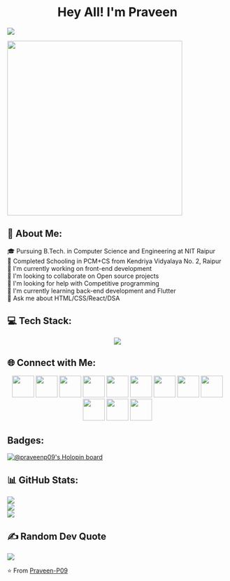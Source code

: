<h1 align="center">Hey All! I'm Praveen</h1>

[![](https://visitcount.itsvg.in/api?id=praveen-p09&icon=3&color=0)](https://visitcount.itsvg.in)

<div>
<img align="center" src="https://user-images.githubusercontent.com/74038190/264141683-8aa99f6c-267d-4977-9cd3-1a4c11675863.gif" width="400">
</div>

## 💫 About Me:
<p>🎓 Pursuing B.Tech. in Computer Science and Engineering at NIT Raipur <br>🏫 Completed Schooling in PCM+CS from Kendriya Vidyalaya No. 2, Raipur<br>🔭 I'm currently working on front-end development<br>👥 I'm looking to collaborate on Open source projects<br>🤝 I'm looking for help with Competitive programming<br>🌱 I'm currently learning back-end development and Flutter<br>💬 Ask me about HTML/CSS/React/DSA</p>


## 💻 Tech Stack:
<p align="center">
  <a href="https://skillicons.dev">
    <img src="https://skillicons.dev/icons?i=c,cpp,java,js,python,css,html,bootstrap,django,express,nodejs,react,next,tailwind,vite,supabase,mongodb,mysql,figma,git,github,vscode,sublime,postman&perline=5" />
  </a>
</p>

## 🌐 Connect with Me:

<p align="center">
<a href="mailto:praveen.patro911@gmail.com" alt="GMail"><img src="https://skillicons.dev/icons?i=gmail" width="50"></a>
<a href="https://discord.gg/Bsdp4rZBtP" alt="Discord"><img src="https://skillicons.dev/icons?i=discord" width="50"></a>
<a href="https://twitter.com/praveenpatro9" alt="Twitter/X"><img src="https://skillicons.dev/icons?i=twitter" width="50"></a>
<a href="https://www.linkedin.com/in/praveen-chandra-patro-1a6a5a257/" alt="LinkedIn"><img src="https://skillicons.dev/icons?i=linkedin" width="50"></a>
<a href="https://www.instagram.com/praveen_p911" alt="Instagram"><img src="https://skillicons.dev/icons?i=instagram" width="50"></a>
<a href="https://dev.to/praveenp09" alt="dev.to"><img src="https://skillicons.dev/icons?i=devto" height="50" width="50"></a>
<a href="https://www.codechef.com/users/praveenpatro99" alt="Codechef"><img src="https://i.pinimg.com/originals/c5/d9/fc/c5d9fc1e18bcf039f464c2ab6cfb3eb6.jpg" height="50" width="50"></a>
<a href="https://codeforces.com/profile/praveen.patro911" alt="Codeforces"><img src="https://encrypted-tbn0.gstatic.com/images?q=tbn:ANd9GcQ2jceCE02769CeE2YG1Pv3_WAOCpCpK20wm64yRomjTnxXBwMApFbf7vJsx5EjzvGHpPg&usqp=CAU" height="50" width="50"></a>
<a href="https://leetcode.com/user0812L/" alt="Leetcode"><img src="https://avatars.githubusercontent.com/u/41718343?s=200&v=4" height="50" width="50"></a>
<a href="https://www.hackerrank.com/profile/praveen_patro911" alt="Hackerrank"><img src="https://upload.wikimedia.org/wikipedia/commons/thumb/4/40/HackerRank_Icon-1000px.png/800px-HackerRank_Icon-1000px.png" height="50" width="50"></a>
<a href="https://devfolio.co/@cyberwarrior95" alt="Devfolio"><img src="https://pbs.twimg.com/profile_images/1507066571633864711/fYsHUznU_400x400.png" height="50" width="50"></a>
<a href="https://praveen-p09.github.io/resume" alt="My site"><img src="https://encrypted-tbn0.gstatic.com/images?q=tbn:ANd9GcQa5vM8_4U1okzbHKrqwb44hDMk1RtN0823bgW-oUajK44lVgRPvhpvKwEsTlXlem2l8IE&usqp=CAU" height="50" width="50"></a>
</p>

## Badges:
[![@praveenp09's Holopin board](https://holopin.me/praveenp09)](https://holopin.io/@praveenp09)

## 📊 GitHub Stats:
![](https://github-readme-stats.vercel.app/api?username=praveen-p09&theme=react&hide_border=false&include_all_commits=true&count_private=true)<br/>
![](https://github-readme-streak-stats.herokuapp.com/?user=praveen-p09&theme=react&hide_border=false)<br/>
![](https://github-readme-stats.vercel.app/api/top-langs/?username=praveen-p09&theme=react&hide_border=false&include_all_commits=true&count_private=true&layout=compact)

## ✍️ Random Dev Quote
![](https://quotes-github-readme.vercel.app/api?type=vetical&theme=tokyonight)

⭐️ From [Praveen-P09](https://github.com/praveen-p09)
